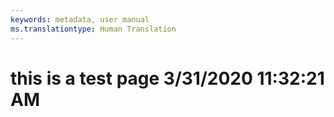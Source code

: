 ```yaml
---
keywords: metadata, user manual
ms.translationtype: Human Translation
---
```

# this is a test page 3/31/2020 11:32:21 AM